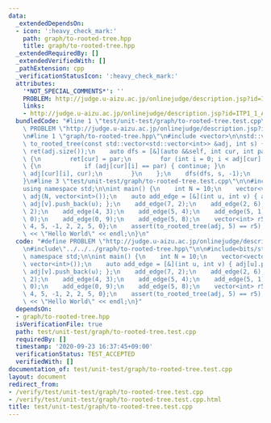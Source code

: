 ```yaml
---
data:
  _extendedDependsOn:
  - icon: ':heavy_check_mark:'
    path: graph/to-rooted-tree.hpp
    title: graph/to-rooted-tree.hpp
  _extendedRequiredBy: []
  _extendedVerifiedWith: []
  _pathExtension: cpp
  _verificationStatusIcon: ':heavy_check_mark:'
  attributes:
    '*NOT_SPECIAL_COMMENTS*': ''
    PROBLEM: http://judge.u-aizu.ac.jp/onlinejudge/description.jsp?id=ITP1_1_A&lang=ja
    links:
    - http://judge.u-aizu.ac.jp/onlinejudge/description.jsp?id=ITP1_1_A&lang=ja
  bundledCode: "#line 1 \"test/unit-test/graph/to-rooted-tree.test.cpp\"\n#define\
    \ PROBLEM \"http://judge.u-aizu.ac.jp/onlinejudge/description.jsp?id=ITP1_1_A&lang=ja\"\
    \n#line 1 \"graph/to-rooted-tree.hpp\"\n#include <vector>\n\nstd::vector<int>\
    \ to_rooted_tree(const std::vector<std::vector<int>> &adj, int s) {\n    std::vector<int>\
    \ ret(adj.size());\n    auto dfs = [&](auto &&self, int cur, int par) -> void\
    \ {\n        ret[cur] = par;\n        for (int i = 0; i < adj[cur].size(); i++)\
    \ {\n            if (adj[cur][i] == par) { continue; }\n            self(self,\
    \ adj[cur][i], cur);\n        }\n    };\n    dfs(dfs, s, -1);\n    return ret;\n\
    }\n#line 3 \"test/unit-test/graph/to-rooted-tree.test.cpp\"\n\n#include<bits/stdc++.h>\n\
    using namespace std;\n\nint main() {\n    int N = 10;\n    vector<vector<int>>\
    \ adj(N, vector<int>());\n    auto add_edge = [&](int u, int v) { adj[u].push_back(v),\
    \ adj[v].push_back(u); };\n    add_edge(7, 2);\n    add_edge(2, 6);\n    add_edge(4,\
    \ 2);\n    add_edge(4, 3);\n    add_edge(5, 4);\n    add_edge(5, 1);\n    add_edge(1,\
    \ 0);\n    add_edge(0, 9);\n    add_edge(5, 8);\n    vector<int> r5 = {1, 5, 4,\
    \ 4, 5, -1, 2, 2, 5, 0};\n    assert(to_rooted_tree(adj, 5) == r5);\n    cout\
    \ << \"Hello World\" << endl;\n}\n"
  code: "#define PROBLEM \"http://judge.u-aizu.ac.jp/onlinejudge/description.jsp?id=ITP1_1_A&lang=ja\"\
    \n#include\"../../../graph/to-rooted-tree.hpp\"\n\n#include<bits/stdc++.h>\nusing\
    \ namespace std;\n\nint main() {\n    int N = 10;\n    vector<vector<int>> adj(N,\
    \ vector<int>());\n    auto add_edge = [&](int u, int v) { adj[u].push_back(v),\
    \ adj[v].push_back(u); };\n    add_edge(7, 2);\n    add_edge(2, 6);\n    add_edge(4,\
    \ 2);\n    add_edge(4, 3);\n    add_edge(5, 4);\n    add_edge(5, 1);\n    add_edge(1,\
    \ 0);\n    add_edge(0, 9);\n    add_edge(5, 8);\n    vector<int> r5 = {1, 5, 4,\
    \ 4, 5, -1, 2, 2, 5, 0};\n    assert(to_rooted_tree(adj, 5) == r5);\n    cout\
    \ << \"Hello World\" << endl;\n}"
  dependsOn:
  - graph/to-rooted-tree.hpp
  isVerificationFile: true
  path: test/unit-test/graph/to-rooted-tree.test.cpp
  requiredBy: []
  timestamp: '2020-09-23 16:37:45+09:00'
  verificationStatus: TEST_ACCEPTED
  verifiedWith: []
documentation_of: test/unit-test/graph/to-rooted-tree.test.cpp
layout: document
redirect_from:
- /verify/test/unit-test/graph/to-rooted-tree.test.cpp
- /verify/test/unit-test/graph/to-rooted-tree.test.cpp.html
title: test/unit-test/graph/to-rooted-tree.test.cpp
---
```

